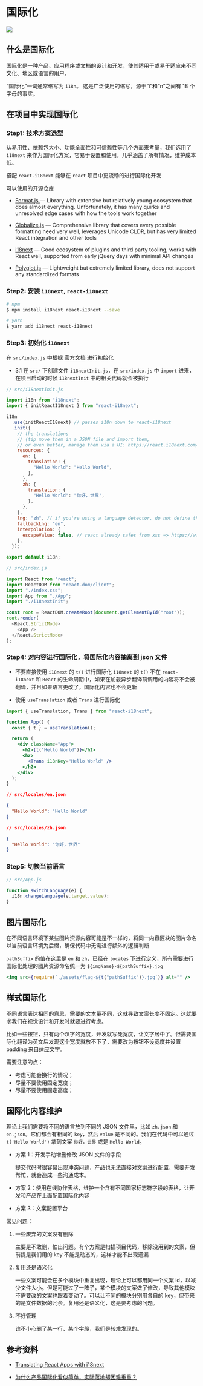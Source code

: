 # 国际化

![](./i18n.jpg)

## 什么是国际化

国际化是一种产品、应用程序或文档的设计和开发，使其适用于或易于适应来不同文化、地区或语言的用户。

“国际化”一词通常缩写为 `i18n`。 这是广泛使用的缩写，源于“i”和“n”之间有 18 个字母的事实。

## 在项目中实现国际化

### Step1: 技术方案选型

从易用性、依赖包大小、功能全面性和可信赖性等几个方面来考量，我们选用了 `i18next` 来作为国际化方案，它易于设置和使用，几乎涵盖了所有情况，维护成本低。

搭配 `react-i18next` 能够在 `react` 项目中更流畅的进行国际化开发

可以使用的开源仓库

- [Format.js ](https://github.com/formatjs/formatjs) — Library with extensive but relatively young ecosystem that does almost everything. Unfortunately, it has many quirks and unresolved edge cases with how the tools work together

- [Globalize.js](https://github.com/globalizejs/globalize) — Comprehensive library that covers every possible formatting need very well, leverages Unicode CLDR, but has very limited React integration and other tools

- [i18next](https://www.i18next.com/) — Good ecosystem of plugins and third party tooling, works with React well, supported from early jQuery days with minimal API changes

- [Polyglot.js](https://airbnb.io/polyglot.js/) — Lightweight but extremely limited library, does not support any standardized formats

### Step2: 安装 `i18next`, `react-i18next`

```bash
# npm
$ npm install i18next react-i18next --save

# yarn
$ yarn add i18next react-i18next
```

### Step3: 初始化 `i18next`

在 `src/index.js` 中根据 [官方文档](https://react.i18next.com/latest/using-with-hooks#configure-i-18-next) 进行初始化

- 3.1 在 `src/` 下创建文件 `i18nextInit.js`，在 `src/index.js` 中 `import` 进来，在项目启动的时候 `i18nextInit` 中的相关代码就会被执行

```js
// src/i18nextInit.js

import i18n from "i18next";
import { initReactI18next } from "react-i18next";

i18n
  .use(initReactI18next) // passes i18n down to react-i18next
  .init({
    // the translations
    // (tip move them in a JSON file and import them,
    // or even better, manage them via a UI: https://react.i18next.com/guides/multiple-translation-files#manage-your-translations-with-a-management-gui)
    resources: {
      en: {
        translation: {
          "Hello World": "Hello World",
        },
      },
      zh: {
        translation: {
          "Hello World": "你好，世界",
        },
      },
    },
    lng: "zh", // if you're using a language detector, do not define the lng option
    fallbackLng: "en",
    interpolation: {
      escapeValue: false, // react already safes from xss => https://www.i18next.com/translation-function/interpolation#unescape
    },
  });

export default i18n;
```

```js
// src/index.js

import React from "react";
import ReactDOM from "react-dom/client";
import "./index.css";
import App from "./App";
import "./i18nextInit";

const root = ReactDOM.createRoot(document.getElementById("root"));
root.render(
  <React.StrictMode>
    <App />
  </React.StrictMode>
);
```

### Step4: 对内容进行国际化，将国际化内容抽离到 json 文件

- 不要直接使用 `i18next` 的 `t()` 进行国际化
  `i18next` 的 `t()` 不在 `react-i18next` 和 `React` 的生命周期中，如果在加载异步翻译前调用的内容将不会被翻译，并且如果语言更改了，国际化内容也不会更新

- 使用 `useTranslation` 或者 `Trans` 进行国际化

```jsx
import { useTranslation, Trans } from "react-i18next";

function App() {
  const { t } = useTranslation();

  return (
    <div className="App">
      <h2>{t("Hello World")}</h2>
      <h2>
        <Trans i18nKey="Hello World" />
      </h2>
    </div>
  );
}
```

```json
// src/locales/en.json

{
  "Hello World": "Hello World"
}
```

```json
// src/locales/zh.json

{
  "Hello World": "你好，世界"
}
```

### Step5: 切换当前语言

```jsx
// src/App.js

function switchLanguage(e) {
  i18n.changeLanguage(e.target.value);
}
```

## 图片国际化

在不同语言环境下某些图片资源内容可能是不一样的，将同一内容区块的图片命名以当前语言环境为后缀，确保代码中无需进行额外的逻辑判断

`pathSuffix` 的值在这里是 `en` 和 `zh`，已经在 `locales` 下进行定义，所有需要进行国际化处理的图片资源命名统一为 `${imgName}-${pathSuffix}.jpg`

```jsx
<img src={require(`./assets/flag-${t("pathSuffix")}.jpg`)} alt="" />
```

## 样式国际化

不同语言表达相同的意思，需要的文本量不同，这就导致文案长度不固定。这就要求我们在视觉设计和开发时就要进行考虑。

比如一些按钮，只有两个汉字的宽度，开发就写死宽度，让文字居中了。但需要国际化翻译为英文后发现这个宽度就放不下了，需要改为按钮不设宽度并设置 padding 来自适应文字。

需要注意的点：

- 考虑可能会换行的情况；
- 尽量不要使用固定宽度；
- 尽量不要使用固定高度；

## 国际化内容维护

理论上我们需要将不同的语言放到不同的 JSON 文件里，比如 `zh.json` 和 `en.json`。它们都会有相同的 `key`，然后 `value` 是不同的。我们在代码中可以通过 `t('Hello World')` 拿到文案 `你好，世界` 或是 `Hello World`。

- 方案 1：开发手动增删修改 JSON 文件的字段

  提交代码时很容易出现冲突问题，产品也无法直接对文案进行配置，需要开发帮忙，就会造成一些沟通成本。

- 方案 2：使用在线协作表格，维护一个含有不同国家标志符字段的表格，让开发和产品在上面配置国际化内容

- 方案 3：文案配置平台

常见问题：

1. 一些废弃的文案没有删除

   主要是不敢删，怕出问题。有个方案是扫描项目代码，移除没用到的文案，但前提是我们用的 key 不能是动态的，这样才能不出现遗漏

1. 复用还是语义化

   一些文案可能会在多个模块中重复出现，理论上可以都用同一个文案 id，以减少文件大小。但是可能过了一阵子，某个模块的文案做了修改，导致其他模块不需要改的文案也跟着变动了。可以让不同的模块分别用各自的 key，但带来的是文件数据的冗余。复用还是语义化，这是要考虑的问题。

1. 不好管理

   谁不小心删了某一行、某个字段，我们是较难发现的。

## 参考资料

- [Translating React Apps with i18next](https://medium.com/@danduan/translating-react-apps-using-i18next-d2f78bc87314#673f)

- [为什么产品国际化看似简单，实际落地却困难重重？](https://juejin.cn/post/7059008963144056862)
